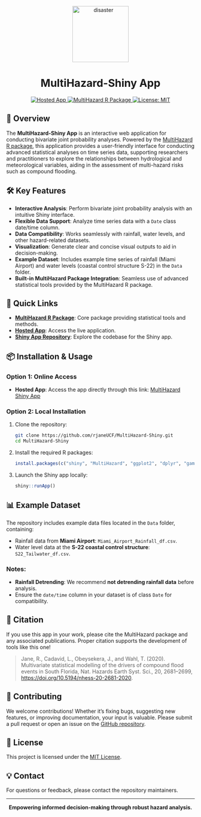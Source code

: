 <p align="center">
    <img src="https://user-images.githubusercontent.com/15319503/195926656-9d3d37b5-86ab-4d4b-9e6d-3c70d5399c73.png" alt="disaster" width="150">
</p>


<p align="center">
    <h1 align="center">MultiHazard-Shiny App</h1>
</p>
  
<p align="center">
    <a href="https://sfwmdcompoundevents.shinyapps.io/MultiHazard_App/">
        <img src="https://img.shields.io/badge/Hosted_App-Live-brightgreen?style=for-the-badge" alt="Hosted App">
    </a>
    <a href="https://github.com/rjaneUCF/MultiHazard">
        <img src="https://img.shields.io/badge/MultiHazard-Package-blue?style=for-the-badge" alt="MultiHazard R Package">
    </a>
    <a href="https://opensource.org/licenses/MIT">
        <img src="https://img.shields.io/badge/License-MIT-blue.svg?style=for-the-badge" alt="License: MIT">
    </a>
</p>


## 🌟 Overview

The **MultiHazard-Shiny App** is an interactive web application for conducting bivariate joint probability analyses. Powered by the [MultiHazard R package](https://github.com/rjaneUCF/MultiHazard), this application provides a user-friendly interface for conducting advanced statistical analyses on time series data, supporting researchers and practitioners to explore the relationships between hydrological and meteorological variables, aiding in the assessment of multi-hazard risks such as compound flooding.


## 🛠 Key Features

- **Interactive Analysis**: Perform bivariate joint probability analysis with an intuitive Shiny interface.
- **Flexible Data Support**: Analyze time series data with a `Date` class date/time column.
- **Data Compatibility**: Works seamlessly with rainfall, water levels, and other hazard-related datasets.
- **Visualization**: Generate clear and concise visual outputs to aid in decision-making.
- **Example Dataset**: Includes example time series of rainfall (Miami Airport) and water levels (coastal control structure S-22) in the `Data` folder.
- **Built-in MultiHazard Package Integration**: Seamless use of advanced statistical tools provided by the MultiHazard R package.

## 🔗 Quick Links

- **[MultiHazard R Package](https://github.com/rjaneUCF/MultiHazard)**: Core package providing statistical tools and methods.
- **[Hosted App](https://sfwmdcompoundevents.shinyapps.io/MultiHazard_App/)**: Access the live application.
- **[Shiny App Repository](https://github.com/rjaneUCF/MultiHazard-Shiny)**: Explore the codebase for the Shiny app.


## 📦 Installation & Usage

### Option 1: Online Access
- **Hosted App**: Access the app directly through this link: [MultiHazard Shiny App](https://sfwmdcompoundevents.shinyapps.io/MultiHazard_App/)

### Option 2: Local Installation

1. Clone the repository:
   ```bash
   git clone https://github.com/rjaneUCF/MultiHazard-Shiny.git
   cd MultiHazard-Shiny
   ```

2. Install the required R packages:
   ```R
   install.packages(c("shiny", "MultiHazard", "ggplot2", "dplyr", "gamlss", "gamlss.mx", "fitdistrplus"))
   ```

3. Launch the Shiny app locally:
   ```R
   shiny::runApp()
   ```


## 📊 Example Dataset

The repository includes example data files located in the `Data` folder, containing:
- Rainfall data from **Miami Airport**: `Miami_Airport_Rainfall_df.csv`.
- Water level data at the **S-22 coastal control structure**: `S22_Tailwater_df.csv`.

### Notes:
- **Rainfall Detrending**: We recommend **not detrending rainfall data** before analysis.
- Ensure the `date/time` column in your dataset is of class `Date` for compatibility.


## 📝 Citation

If you use this app in your work, please cite the MultiHazard package and any associated publications. Proper citation supports the development of tools like this one!

>Jane, R., Cadavid, L., Obeysekera, J., and Wahl, T. (2020). Multivariate statistical modelling of the drivers of compound flood events in South Florida, Nat. Hazards Earth Syst. Sci., 20, 2681–2699, https://doi.org/10.5194/nhess-20-2681-2020.

## 🤝 Contributing

We welcome contributions! Whether it’s fixing bugs, suggesting new features, or improving documentation, your input is valuable. Please submit a pull request or open an issue on the [GitHub repository](https://github.com/rjaneUCF/MultiHazard-Shiny).

## 📄 License

This project is licensed under the [MIT License](LICENSE).

## 💡 Contact

For questions or feedback, please contact the repository maintainers.

---

<p align="center">
    <strong>Empowering informed decision-making through robust hazard analysis.</strong>
</p>






